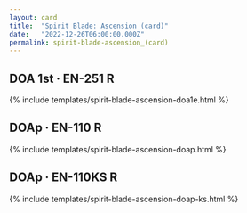 ```yaml
---
layout: card
title:  "Spirit Blade: Ascension (card)"
date:   "2022-12-26T06:00:00.000Z"
permalink: spirit-blade-ascension_(card)
---
```


## DOA 1st &middot; EN-251 R

{% include templates/spirit-blade-ascension-doa1e.html %}


## DOAp &middot; EN-110 R

{% include templates/spirit-blade-ascension-doap.html %}


## DOAp &middot; EN-110KS R

{% include templates/spirit-blade-ascension-doap-ks.html %}
